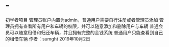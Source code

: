 # -
初学者项目
管理员账户内置为admin，普通用户需要自行注册或者管理员添加
管理员拥有查看所有用户和车辆的权限，并可以随意添加和删除用户与车辆
普通会员可以随意租借和归还车辆，并且拥有完整的金钱系统
普通用户只能查看到自己的租借车辆
作者：sumght 2019年10月2日
           
